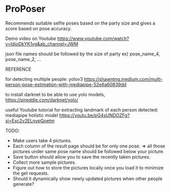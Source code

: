 # ProPoser

Recommends suitable selfie poses based on the party size and gives a score based on pose accuracy.

Demo video on Youtube
https://www.youtube.com/watch?v=IdioDkYK1vg&ab_channel=JWM

json file names should be followed by the size of party
ex) pose_name_4, pose_name_2, ...

REFERENCE

for detecting multiple people: yolov3
https://shawntng.medium.com/multi-person-pose-estimation-with-mediapipe-52e6a60839dd

to install darknet to be able to use yolo models,
https://pjreddie.com/darknet/yolo/

useful Youtube tutorial for extracting landmark of each person detected: mediapipe holistic model
https://youtu.be/pG4sUNDOZFg?si=Exc2v2ELnvpQoetm

TODO:

-   Make users take 4 pictures.
-   Each column of the result page should be for only one pose. => all those pictures under same pose name should be followed below your picture.
-   Save button should allow you to save the recently taken pictures.
-   Collect more sample pictures.
-   Figure out how to store the pictures locally once you load it to minimize the get requests.
-   Should it dynamically show newly updated pictures when other people generate?
